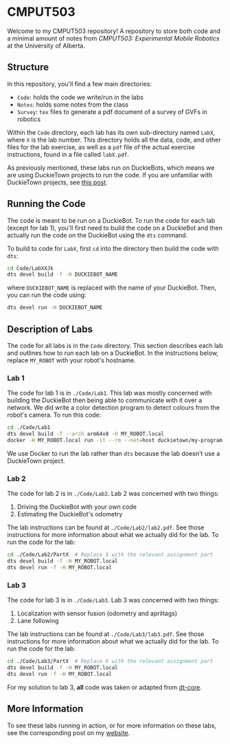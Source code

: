 # CMPUT503

Welcome to my CMPUT503 repository! A repository to store both code and a
minimal amount of notes from _CMPUT503: Experimental Mobile Robotics_ at the
University of Alberta.

## Structure

In this repository, you'll find a few main directories:

- `Code`: holds the code we write/run in the labs
- `Notes`: holds some notes from the class
- `Survey`: `tex` files to generate a pdf document of a survey of GVFs in robotics

Within the `Code` directory, each lab has its own sub-directory named `LabX`,
where `X` is the lab number. This directory holds all the data, code, and
other files for the lab exercise, as well as a `pdf` file of the actual
exercise instructions, found in a file called `labX.pdf`.

As previously mentioned, these labs run on DuckieBots, which means we are using
DuckieTown projects to run the code. If you are unfamiliar with DuckieTown
projects, see [this post](https://docs.duckietown.org/daffy/duckietown-robotics-development/out/dt_infrastructure.html).

## Running the Code

The code is meant to be run on a DuckieBot. To run the code for each lab
(except for lab 1), you'll first need to build the code on a DuckieBot and
then actually run the code on the DuckieBot using the `dts` command.

To build to code for `LabX`, first `cd` into the directory then build the code
with `dts`:

```bash
cd Code/LabXXJk
dts devel build -f -H DUCKIEBOT_NAME
```

where `DUCKIEBOT_NAME` is replaced with the name of your DuckieBot. Then, you
can run the code using:

```bash
dts devel run -H DUCKIEBOT_NAME
```

## Description of Labs

The code for all labs is in the `Code` directory. This section describes each
lab and outlines how to run each lab on a DuckieBot. In the instructions below,
replace `MY_ROBOT` with your robot's hostname.

### Lab 1

The code for lab 1 is in `./Code/Lab1`. This lab was mostly concerned with
building the DuckieBot then being able to communicate with it over a network.
We did write a color detection program to detect colours from the robot's
camera. To run this code:

```bash
cd ./Code/Lab1
dts devel build -f --arch arm64v8 -H MY_ROBOT.local
docker -H MY_ROBOT.local run -it --rm --net=host duckietown/my-program:latest-arm64v8
```

We use Docker to run the lab rather than `dts` because the lab doesn't use a
DuckieTown project.

### Lab 2

The code for lab 2 is in `./Code/Lab2`. Lab 2 was concerned with two things:

1. Driving the DuckieBot with your own code
2. Estimating the DuckieBot's odometry

The lab instructions can be found at `./Code/Lab2/lab2.pdf`. See those
instructions for more information about what we actually did for the lab. To
run the code for the lab:

```bash
cd ./Code/Lab2/PartX  # Replace X with the relevant assignment part
dts devel build -f -H MY_ROBOT.local
dts devel run -f -H MY_ROBOT.local
```

### Lab 3

The code for lab 3 is in `./Code/Lab3`. Lab 3 was concerned with two things:

1. Localization with sensor fusion (odometry and apriltags)
2. Lane following

The lab instructions can be found at `./Code/Lab3/lab3.pdf`. See those
instructions for more information about what we actually did for the lab. To
run the code for the lab:

```bash
cd ./Code/Lab3/PartX  # Replace X with the relevant assignment part
dts devel build -f -H MY_ROBOT.local
dts devel run -f -H MY_ROBOT.local
```

For my solution to lab 3, **all** code was taken or adapted from
[dt-core](https://github.com/duckietown/dt-core).


## More Information

To see these labs running in action, or for more information on these labs,
see the corresponding post on my [website](https://samuelfneumann.github.io).
